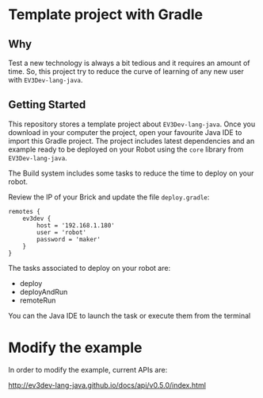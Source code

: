# Template project with Gradle

## Why

Test a new technology is always a bit tedious and it requires an amount of time. 
So, this project try to reduce the curve of learning of any new user with `EV3Dev-lang-java`.

## Getting Started

This repository stores a template project about `EV3Dev-lang-java`. 
Once you download in your computer the project, open your favourite Java IDE 
to import this Gradle project. The project includes latest dependencies and
an example ready to be deployed on your Robot using the `core` library from `EV3Dev-lang-java`.

The Build system includes some tasks to reduce the time to deploy on your robot.

Review the IP of your Brick and update the file `deploy.gradle`:

```
remotes {
    ev3dev {
        host = '192.168.1.180'
        user = 'robot'
        password = 'maker'
    }
}
```

The tasks associated to deploy on your robot are:

- deploy
- deployAndRun
- remoteRun

You can the Java IDE to launch the task or execute them from the terminal

# Modify the example

In order to modify the example, current APIs are:

http://ev3dev-lang-java.github.io/docs/api/v0.5.0/index.html

